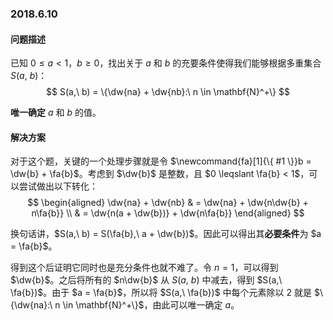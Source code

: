### 2018.6.10

#### 问题描述

已知 $0 \leqslant a < 1​$，$b \geqslant 0​$，找出关于 $a​$ 和 $b​$ 的充要条件使得我们能够根据多重集合 $S(a,\ b)​$：
$$
S(a,\ b) = \{\dw{na} + \dw{nb}:\ n \in \mathbf{N}^+\}
$$

**唯一确定** $a$ 和 $b$ 的值。

#### 解决方案

对于这个题，关键的一个处理步骤就是令 $\newcommand{fa}[1]{\{ #1 \}}b = \dw{b} + \fa{b}$。考虑到 $\dw{b}$ 是整数，且 $0 \leqslant \fa{b} < 1$，可以尝试做出以下转化：
$$
\begin{aligned}
\dw{na} + \dw{nb} & = \dw{na} + \dw{n\dw{b} + n\fa{b}} \\
& = \dw{n(a + \dw{b})} + \dw{n\fa{b}}
\end{aligned}
$$

换句话讲，$S(a,\ b) = S(\fa{b},\ a + \dw{b})$。因此可以得出其**必要条件**为 $a = \fa{b}$。

得到这个后证明它同时也是充分条件也就不难了。令 $n = 1$，可以得到 $\dw{b}$。之后将所有的 $n\dw{b}$ 从 $S(a,\ b)$ 中减去，得到 $S(a,\ \fa{b})$。由于 $a = \fa{b}$，所以将 $S(a,\ \fa{b})$ 中每个元素除以 $2$ 就是 $\{\dw{na}:\ n \in \mathbf{N}^+\}$，由此可以唯一确定 $a$。